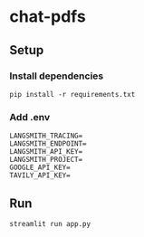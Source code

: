 # chat-pdfs
## Setup 
### Install dependencies
```
pip install -r requirements.txt
```
### Add .env
```
LANGSMITH_TRACING=
LANGSMITH_ENDPOINT=
LANGSMITH_API_KEY=
LANGSMITH_PROJECT=
GOOGLE_API_KEY=
TAVILY_API_KEY=
```

## Run
```
streamlit run app.py
```
##
